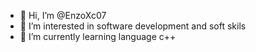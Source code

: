 - 👋 Hi, I’m @EnzoXc07
- 👀 I’m interested in software development and soft skils 
- 🌱 I’m currently learning language c++



